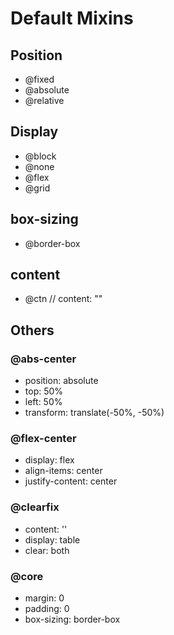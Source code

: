# Default Mixins

## Position

- @fixed
- @absolute
- @relative

## Display
- @block
- @none
- @flex
- @grid

## box-sizing
- @border-box

## content
- @ctn // content: ""

## Others

### @abs-center
- position: absolute
- top: 50%
- left: 50%
- transform: translate(-50%, -50%)

### @flex-center
- display: flex
- align-items: center
- justify-content: center

### @clearfix
- content: ''
- display: table
- clear: both

### @core
- margin: 0
- padding: 0
- box-sizing: border-box
